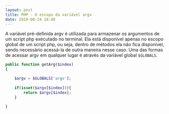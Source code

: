 ```yaml
---
layout: post
title: PHP - O escopo da variável argv
date: 2018-08-24 18:48
---
```


A variável pré-definida argv é utilizada para armazenar os argumentos de um script php executado no terminal. Ela está disponível apenas no escopo global de um script php, ou seja, dentro de métodos ela não fica disponível, sendo necessário acessá-la de outra maneira nesse caso. Uma das formas de acessar argv em qualquer lugar é através da variável global ```$GLOBALS```.

```php
public function getArg($index)
{

    $argv = $GLOBALS['argv'];
    
    if(isset($argv[$index])){
        return $argv[$index];
    }

}
```